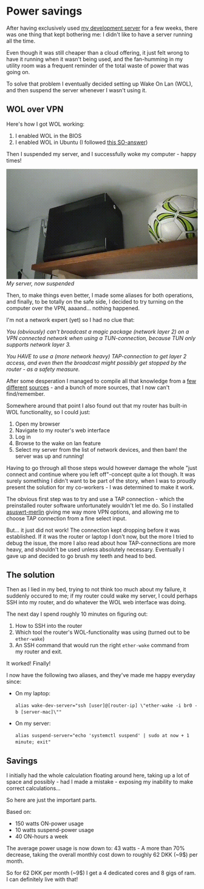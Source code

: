 # Power savings

After having exclusively used [my development server](my-new-old-development-server.html) for a few weeks, there was one thing that kept bothering me: I didn't like to have a server running all the time.

Even though it was still cheaper than a cloud offering, it just felt wrong to have it running when it wasn't being used, and the fan-humming in my utility room was a frequent reminder of the total waste of power that was going on.

To solve that problem I eventually decided setting up Wake On Lan (WOL), and then suspend the server whenever I wasn't using it.

## WOL over VPN
Here's how I got WOL working:
1. I enabled WOL in the BIOS
2. I enabled WOL in Ubuntu (I followed [this SO-answer](https://askubuntu.com/a/892083))

Then I suspended my server, and I successfully woke my computer - happy times!

![suspended server](suspended-server.gif)
_My server, now suspended_

Then, to make things even better, I made some aliases for both operations, and finally, to be totally on the safe side, I decided to try turning on the computer over the VPN, aaaand... nothing happened.

I'm not a network expert (yet) so I had no clue that:

_You (obviously) can't broadcast a magic package (network layer 2) on a VPN connected network when using a TUN-connection, because TUN only supports network layer 3._

_You HAVE to use a (more network heavy) TAP-connection to get layer 2 access, and even then the broadcast might possibly get stopped by the router - as a safety measure._

After some desperation I managed to compile all that knowledge from a [few](https://en.wikipedia.org/wiki/Wake-on-LAN#Principle_of_operation) [different](https://serverfault.com/a/785029) [sources](https://security.stackexchange.com/a/46444) - and a bunch of more sources, that I now can't find/remember.

Somewhere around that point I also found out that my router has built-in WOL functionality, so I could just:
1. Open my browser
2. Navigate to my router's web interface
3. Log in
4. Browse to the wake on lan feature
5. Select my server from the list of network devices, and then bam! the server was up and running!

Having to go through all those steps would however damage the whole "just connect and continue where you left off"-concept quite a lot though. It was surely something I didn't want to be part of the story, when I was to proudly present the solution for my co-workers - I was determined to make it work.

The obvious first step was to try and use a TAP connection - which the preinstalled router software unfortunately wouldn't let me do. So I installed [asuswrt-merlin](https://www.asuswrt-merlin.net/) giving me way more VPN options, and allowing me to choose TAP connection from a fine select input.

But... it just did not work! The connection kept dropping before it was established. If it was the router or laptop I don't now, but the more I tried to debug the issue, the more I also read about how TAP-connections are more heavy, and shouldn't be used unless absolutely necessary. Eventually I gave up and decided to go brush my teeth and head to bed.

## The solution
Then as I lied in my bed, trying to not think too much about my failure, it suddenly occured to me; if my router could wake my server, I could perhaps SSH into my router, and do whatever the WOL web interface was doing.

The next day I spend roughly 10 minutes on figuring out:
1. How to SSH into the router
2. Which tool the router's WOL-functionality was using (turned out to be `ether-wake`)
3. An SSH command that would run the right `ether-wake` command from my router and exit.

It worked! Finally!

I now have the following two aliases, and they've made me happy everyday since:
- On my laptop:

  `alias wake-dev-server="ssh [user]@[router-ip] \"ether-wake -i br0 -b [server-mac]\""`

- On my server:

  `alias suspend-server="echo 'systemctl suspend' | sudo at now + 1 minute; exit"`

## Savings
I initially had the whole calculation floating around here, taking up a lot of space and possibly - had I made a mistake - exposing my inability to make correct calculations...

So here are just the important parts.

Based on:
- 150 watts ON-power usage
- 10 watts suspend-power usage
- 40 ON-hours a week

The average power usage is now down to: 43 watts - A more than 70% decrease, taking the overall monthly cost down to roughly 62 DKK (~9$) per month.

So for 62 DKK per month (~9$) I get a 4 dedicated cores and 8 gigs of ram. I can definitely live with that!
